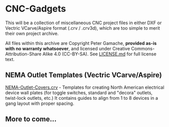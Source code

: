 # CNC-Gadgets

This will be a collection of miscellaneous CNC project files in either DXF or Vectric VCarve/Aspire format (.crv / .crv3d), which are too simple to merit their own project archive.

All files within this archive are Copyright Peter Gamache, __provided as-is with no warranty whatsoever__, and licensed under Creative Commons-Attribution-Share Alike 4.0 (CC-BY-SA).  See [LICENSE.md](LICENSE.md) for full license text.

## NEMA Outlet Templates (Vectric VCarve/Aspire)

[NEMA-Outlet-Covers.crv](NEMA-Outlet-Covers.crv) - Templates for creating North American electrical device wall plates (for toggle switches, standard and "decora" outlets, twist-lock outlets, etc.)  It contains guides to align from 1 to 8 devices in a gang layout with proper spacing.

## More to come...
